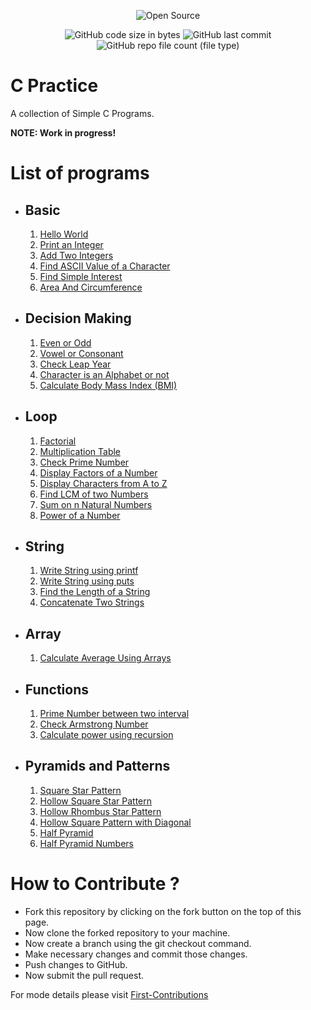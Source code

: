 
<div align="center">
    
![Open Source](https://badges.frapsoft.com/os/v1/open-source.svg?v=103)
    
![GitHub code size in bytes](https://img.shields.io/github/languages/code-size/7ORP3DO/c-practice?label=Repo%20Size&style=flat)
![GitHub last commit](https://img.shields.io/github/last-commit/7ORP3DO/c-practice?style=flat)
![GitHub repo file count (file type)](https://img.shields.io/github/directory-file-count/7ORP3DO/c-practice?type=file)
    
</div>
    
# C Practice
A collection of Simple C Programs.

**NOTE: Work in progress!**

# List of programs

- ## Basic 
    1. [Hello World](./basic/HelloWorld.c)
    2. [Print an Integer](./basic/print_Integer_Value.c)
    3. [Add Two Integers](./basic/add_two_integer.c)
    4. [Find ASCII Value of a Character](./basic/ascii_value.c)
    5. [Find Simple Interest](./basic/simple_interest.c)   
    6. [Area And Circumference](./basic/AreaAndCircumferenceCircle.c)
   
- ## Decision Making 
    1. [Even or Odd](./Decision%20Making/oddEven.c)
    2. [Vowel or Consonant](./Decision%20Making/vowel_or_consonant.c)
    3. [Check Leap Year](./loop/leapYear.c)
    4. [Character is an Alphabet or not](./Decision%20Making/check_alphabet.c)
    5. [Calculate Body Mass Index (BMI)](Decision%20Making/bmi.c)
   
- ## Loop 
    1. [Factorial](./loop/factorial.c)
    2. [Multiplication Table](./loop/multiplicationTable.c)
    3. [Check Prime Number](./loop/prime.c)
    4. [Display Factors of a Number](./loop/factors.c)
    5. [Display Characters from A to Z](./loop/AtoZ.c)
    6. [Find LCM of two Numbers](./loop/LCM.c)
    7. [Sum on n Natural Numbers](./loop/sumOfNaturalNumbers.c)
    8. [Power of a Number](./loop/powerOfNumber.c)
 
- ## String
    1. [Write String using printf](./string/writeStringUsingPrintf.c)
    2. [Write String using puts](./string/writeStringUsingPuts.c)
    3. [Find the Length of a String](./string/lengthofString.c)
    4. [Concatenate Two Strings](./string/concatenateString.c)

- ## Array
    1. [Calculate Average Using Arrays](./array/averageUsingArrays.c)

- ## Functions
    1. [Prime Number between two interval](./Functions/primeBetweenTwoNumber.c)
    2. [Check Armstrong Number](./Functions/armstrongNumber.c)
    3. [Calculate power using recursion](./Functions/powerUsingRecursion.c)

- ## Pyramids and Patterns
    1. [Square Star Pattern](./Pyramids%20and%20Patterns/SquareStar.c)
    2. [Hollow Square Star Pattern](./Pyramids%20and%20Patterns/hollowSquare.c)
    3. [Hollow Rhombus Star Pattern](./Pyramids%20and%20Patterns/hollowRhombus.c)
    4. [Hollow Square Pattern with Diagonal](./Pyramids%20and%20Patterns/hollowSquareDiagonal.c)
    5. [Half Pyramid](./Pyramids%20and%20Patterns/halfPyramid.c)
    6. [Half Pyramid Numbers](./Pyramids%20and%20Patterns/halfPyramidNumbers.c)


# How to Contribute ?

- Fork this repository by clicking on the fork button on the top of this page.
- Now clone the forked repository to your machine.
- Now create a branch using the git checkout command.
- Make necessary changes and commit those changes.
- Push changes to GitHub.
- Now submit the pull request.

For mode details please visit [First-Contributions](https://github.com/firstcontributions/first-contributions)
